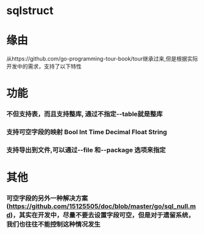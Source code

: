 # sqlstruct

# 缘由 
从https://github.com/go-programming-tour-book/tour继承过来,但是根据实际开发中的需求，支持了以下特性

# 功能
### 不但支持表，而且支持整库, 通过不指定--table就是整库 
### 支持可空字段的映射 Bool Int Time Decimal Float String
### 支持导出到文件,可以通过--file 和--package 选项来指定

# 其他
### 可空字段的另外一种解决方案(https://github.com/15125505/doc/blob/master/go/sql_null.md)，其实在开发中，尽量不要去设置字段可空，但是对于遗留系统，我们也往往不能控制这种情况发生

